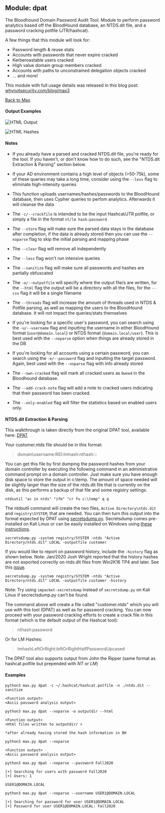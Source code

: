 ## Module: dpat

The Bloodhound Domain Password Audit Tool. Module to perform password analytics based off the BloodHound database, an NTDS.dit file, and a password cracking potfile (JTR/hashcat).

A few things that this module will look for:
* Password length & reuse stats
* Accounts with passwords that never expire cracked
* Kerberoastable users cracked
* High value domain group members cracked
* Accounts with paths to unconstrained delegation objects cracked
* ... and more!

This module with full usage details was released in this blog post: [whynotsecurity.com/blog/max3](https://whynotsecurity.com/blog/max3/)

[Back to Max](https://github.com/knavesec/Max)

#### Output Examples

![HTML Output](https://github.com/knavesec/Max/blob/dpat/wiki/screenshots/dpat-htmloutput.png)

![HTML Hashes](https://github.com/knavesec/Max/blob/dpat/wiki/screenshots/dpat-htmlhashes.png)


#### Notes

* If you already have a parsed and cracked NTDS.dit file, you're ready for the tool. If you haven't, or don't know how to do such, see the "NTDS.dit Extraction & Parsing" section below.
* If your AD environment contains a high level of objects (>50-75k), some of these queries may take a long time, consider using the `--less` flag to eliminate high-intensity queries

* This function uploads usernames/hashes/passwords to the BloodHound database, then uses Cypher queries to perfom analytics. Afterwards it will cleanse the data
* The `-c/--crackfile` is intended to be the input Hashcat/JTR potfile, or simply a file in the format `nt/lm hash:password`
* The `--store` flag will make sure the parsed data stays in the database after completion, if the data is already stored then you can use the `--noparse` flag to skip the initial parsing and mapping phase
* The `--clear` flag will remove all independently
* The `--less` flag won't run intensive queries
* The `--sanitize` flag will make sure all passwords and hashes are partially obfuscated
* The `-o/--outputfile` will specify where the output file/s are written, for the `--html` flag the output will be a directory with all the files, for the `--csv` flag it will be a single filename
* The `--threads` flag will increase the amount of threads used in NTDS & Potfile parsing, as well as mapping the users to the BloodHound database. It will not impact the queries/stats themselves
* If you're looking for a specific user's password, you can search using the `-u/--username` flag and inputting the username in either BloodHound format (`user@domain.local`) or NTDS format (`domain.local/user`). This is best used with the `--noparse` option when things are already stored in the DB
* If you're looking for all accounts using a certain password, you can search using the `-e/--password` flag and inputting the target password. Again, best used with the `--noparse` flag with info already stored
* The `--own-cracked` flag will mark all cracked users as `Owned` in the Bloodhound database.
* The `--add-crack-note` flag will add a note to cracked users indicating that their password has been cracked.
* The `--only-enabled` flag will filter the statistics based on enabled users only.


#### NTDS.dit Extraction & Parsing

This walkthrough is taken directly from the original DPAT tool, available here: [DPAT](https://github.com/clr2of8/DPAT)

Your customer.ntds file should be in this format:
> domain\username:RID:lmhash:nthash:::

You can get this file by first dumping the password hashes from your domain controller by executing the following command in an administrative command prompt on a domain controller. Just make sure you have enough disk space to store the output in c:\\temp. The amount of space needed will be slightly larger than the size of the ntds.dit file that is currently on the disk, as this performs a backup of that file and some registry settings.

```
ntdsutil "ac in ntds" "ifm" "cr fu c:\temp" q q
```

The ntdsutil command will create the two files, `Active Directory\ntds.dit` and `registry\SYSTEM`, that are needed. You can then turn this output into the format expected by DPAT using [secretsdump.py](https://github.com/CoreSecurity/impacket/blob/master/examples/secretsdump.py). Secretsdump comes pre-installed on Kali Linux or can be easily installed on Windows using [these instructions](https://medium.com/@airman604/installing-impacket-on-windows-ded7ba8bec9a).

```
secretsdump.py -system registry/SYSTEM -ntds "Active Directory/ntds.dit" LOCAL -outputfile customer
```

If you would like to report on password history, include the `-history` flag as shown below. Note: Jan/2020 Josh Wright reported that the history hashes are not exported correctly on ntds.dit files from Win2K16 TP4 and later. See this [issue](https://github.com/SecureAuthCorp/impacket/issues/656).

```
secretsdump.py -system registry/SYSTEM -ntds "Active Directory/ntds.dit" LOCAL -outputfile customer -history
```

Note: Try using `impacket-secretsdump` instead of `secretsdump.py` on Kali Linux if secrectsdump.py can't be found.

The command above will create a file called "customer.ntds" which you will use with this tool (DPAT) as well as for password cracking. You can now proceed with your password cracking efforts to create a crack file in this format (which is the default output of the Hashcat tool):

>nthash:password

Or for LM Hashes:
>lmhashLeftOrRight:leftOrRightHalfPasswordUpcased

The DPAT tool also supports output from John the Ripper (same format as hashcat.potfile but prepended with $NT$ or $LM$)


#### Examples

```
python3 max.py dpat -c ~/.hashcat/hashcat.potfile -n ./ntds.dit --sanitize

<Function output>
<Ascii password analysis output>
```

```
python3 max.py dpat --noparse -o outputdir --html

<Function output>
<Html files written to outputdir/ >
```

```
*after already having stored the hash information in BH

python3 max.py dpat --noparse

<Function output>
<Ascii password analysis output>
```

```
python3 max.py dpat --noparse --password Fall2020

[+] Searching for users with password Fall2020
[+] Users: 1

USER1@DOMAIN.LOCAL
```

```
python3 max.py dpat --noparse --username USER1@DOMAIN.LOCAL

[+] Searching for password for user USER1@DOMAIN.LOCAL
[+] Password for user USER1@DOMAIN.LOCAL: Fall2020
```
